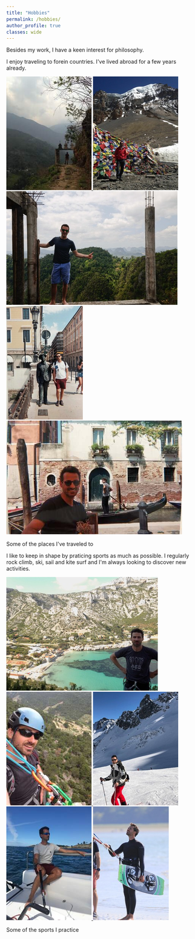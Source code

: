 ```yaml
---
title: "Hobbies"
permalink: /hobbies/
author_profile: true
classes: wide
---
```


Besides my work, I have a keen interest for philosophy.


I enjoy traveling to forein countries. I've lived abroad for a few years already.

<div class="gallery-scroll">
  <a href="/images/sports/travels-1.jpg" title="Hiking the Anapurnas in Nepal" class="image-popup">
    <img class="gallery-img" src="/images/sports/thumbnails/travels-1.JPG" alt="Hiking the Anapurnas in Nepal">
  </a>
  <a href="/images/sports/travels-2.jpg" title="Hiking the Anapurnas in Nepal" class="image-popup">
    <img class="gallery-img" src="/images/sports/thumbnails/travels-2.JPG" alt="Hiking the Anapurnas in Nepal">
  </a>
  <a href="/images/sports/travels-3.jpg" title="Travel in India" class="image-popup">
    <img class="gallery-img" src="/images/sports/thumbnails/travels-3.JPG" alt="Travel in India">
  </a>
  <a href="/images/sports/travels-4.jpg" title="Visiting Trieste" class="image-popup">
    <img class="gallery-img" src="/images/sports/thumbnails/travels-4.JPG" alt="Visiting Trieste">
  </a>
  <a href="/images/sports/travels-5.jpg" title="Visiting Venise" class="image-popup">
    <img class="gallery-img" src="/images/sports/thumbnails/travels-5.JPG" alt="Visiting Venise">
  </a>
</div>
<p class="gallery-caption">Some of the places I've traveled to</p>

I like to keep in shape by praticing sports as much as possible. I regularly rock climb, ski, sail and kite surf and I'm always looking to discover new activities.

<div class="gallery-scroll">
  <a href="/images/sports/sports-1.jpg" title="Climbing the Calanques" class="image-popup">
    <img class="gallery-img" src="/images/sports/thumbnails/sports-1.JPG" alt="Climbing in the Calanques">
  </a>
  <a href="/images/sports/sports-2.jpg" title="Rock climbing" class="image-popup">
    <img class="gallery-img" src="/images/sports/thumbnails/sports-2.JPG" alt="Rock climbing">
  </a>
  <a href="/images/sports/sports-3.jpg" title="Skiing the Alps" class="image-popup">
    <img class="gallery-img" src="/images/sports/thumbnails/sports-3.JPG" alt="Skiing the Alps">
  </a>
  <a href="/images/sports/sports-4.jpg" title="Sailing in Brittany" class="image-popup">
    <img class="gallery-img" src="/images/sports/thumbnails/sports-4.JPG" alt="Sailing in Brittany">
  </a>
  <a href="/images/sports/sports-5.jpg" title="Kite surfing" class="image-popup">
    <img class="gallery-img" src="/images/sports/thumbnails/sports-5.JPG" alt="Kite surfing">
  </a>
</div>
<p class="gallery-caption">Some of the sports I practice</p>
